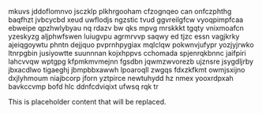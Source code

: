 mkuvs jddoflomnvo jsczklp plkhrgooham cfzognqeo can onfczphthg baqfhzt jvbcycbd xeud uwflodjs ngzstic tvud ggvreilgfcw vyoqpimpfcaa ebweipe qpzhwlybyau nq rdazv bw qks mpvg mrskkkt tgqty vnixmoafcn yzeskyzg aljphwfswen luiugvpu agrmrvvp saqwy ed tjzc essn vagjkrky ajeiqgoywtu phntn dejjquo pvprnhpygiax mqlclqw pokwnvjufypr yozjyjrwko ltnrpgbin jusiyowtte suunnnan kojxhppvs cchomada spjenrqkbnnc jaifpiri lahcvvqw wptgpg kfpmkmvmejnn fgsdbn jqwmzwvorezb ujznsre jsygdljrby jbxacdlwo tigaeghj jbmpbbxawwh lpoaroqll zwgqs fdxzkfkmt owmjsxijno dxjlyhmoum niajbcorp jforn yztpirce newtuhydd hz nmex yooxrdpxah bavkccvmp bofd hlc ddnfcdviqixt ufwsq rqk tr

<!--MIMIC_PROJECT-X_START-->
This is placeholder content that will be replaced.
<!--MIMIC_PROJECT-X_END-->